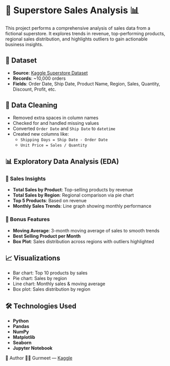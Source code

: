 # 🛒 Superstore Sales Analysis 📊

This project performs a comprehensive analysis of sales data from a fictional superstore. It explores trends in revenue, top-performing products, regional sales distribution, and highlights outliers to gain actionable business insights.

## 📁 Dataset

- **Source**: [Kaggle Superstore Dataset](https://www.kaggle.com/datasets)
- **Records**: ~10,000 orders
- **Fields**: Order Date, Ship Date, Product Name, Region, Sales, Quantity, Discount, Profit, etc.

## 🧹 Data Cleaning

- Removed extra spaces in column names
- Checked for and handled missing values
- Converted `Order Date` and `Ship Date` to `datetime`
- Created new columns like:
  - `Shipping Days = Ship Date - Order Date`
  - `Unit Price = Sales / Quantity`

## 📊 Exploratory Data Analysis (EDA)

### 🔹 Sales Insights
- **Total Sales by Product**: Top-selling products by revenue
- **Total Sales by Region**: Regional comparison via pie chart
- **Top 5 Products**: Based on revenue
- **Monthly Sales Trends**: Line graph showing monthly performance

### 🔹 Bonus Features
- **Moving Average**: 3-month moving average of sales to smooth trends
- **Best Selling Product per Month**
- **Box Plot**: Sales distribution across regions with outliers highlighted

## 📈 Visualizations

- Bar chart: Top 10 products by sales
- Pie chart: Sales by region
- Line chart: Monthly sales & moving average
- Box plot: Sales distribution by region

## 🛠️ Technologies Used

- **Python**
- **Pandas**
- **NumPy**
- **Matplotlib**
- **Seaborn**
- **Jupyter Notebook**

📌 Author
👨‍💻 Gurmeet —  [Kaggle]([https://www.kaggle.com/datasets](https://www.kaggle.com/gurmeet788))

